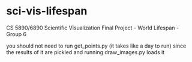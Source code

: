 # sci-vis-lifespan
CS 5890/6890 Scientific Visualization Final Project - World Lifespan - Group 6

you should not need to run get_points.py (it takes like a day to run) since the results of it are pickled and running draw_images.py loads it

